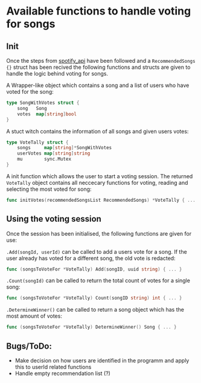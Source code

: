 # Available functions to handle voting for songs

## Init

Once the steps from [spotify_api](./spotify_api.md) have been followed and a `RecommendedSongs {}` struct has been recived the following functions and structs are given to handle the logic behind voting for songs.

A Wrapper-like object which contains a song and a list of users who have voted for the song:
```go
type SongWithVotes struct {
	song   Song
	votes  map[string]bool
}
```

A stuct witch contains the information of all songs and given users votes:
```go
type VoteTally struct {
	songs     map[string]*SongWithVotes
	userVotes map[string]string
	mu        sync.Mutex
}
```

A init function which allows the user to start a voting session. The returned `VoteTally` object contains all neccecary functions for voting, reading and selecting the most voted for song:
```go
func initVotes(recommendedSongsList RecommendedSongs) *VoteTally { ... }
```

## Using the voting session

Once the session has been initialised, the following functions are given for use:

`.Add(songId, userId)` can be called to add a users vote for a song. If the user already has voted for a different song, the old vote is redacted:
```go
func (songsToVoteFor *VoteTally) Add(songID, uuid string) { ... }
```

`.Count(songId)` can be called to return the total count of votes for a single song:
```go
func (songsToVoteFor *VoteTally) Count(songID string) int { ... }
```

`.DetermineWinner()` can be called to return a song object which has the most amount of votes:
```go
func (songsToVoteFor *VoteTally) DetermineWinner() Song { ... }
```

## Bugs/ToDo:
- Make decision on how users are identified in the programm and apply this to userId related functions
- Handle empty recommendation list (?)
